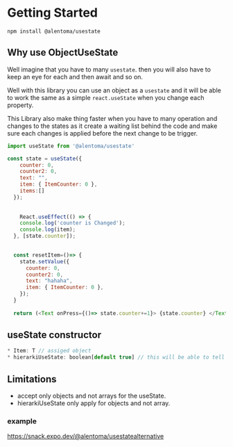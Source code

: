 # Getting Started

`npm install @alentoma/usestate`
## Why use ObjectUseState
Well imagine that you have to many `usestate`. then you will also have to keep an eye for each and then await and so on. 

Well with this library you can use an object as a `usestate` and it will be able to work the same as a simple `react.useState` when you change each property.

This Library also make thing faster when you have to many operation and changes to the states as it create a waiting list behind the code and make sure each changes is applied before the next change to be trigger.

```js
import useState from '@alentoma/usestate'

const state = useState({
    counter: 0,
    counter2: 0,
    text: "",
    item: { ItemCounter: 0 },
    items:[]
  });
  
  
    React.useEffect(() => {
    console.log('counter is Changed');
    console.log(item);
  }, [state.counter]);
  

  const resetItem=()=> {
    state.setValue({
      counter: 0,
      counter2: 0,
      text: "hahaha",
      item: { ItemCounter: 0 },
    });
  }
  
  return (<Text onPress={()=> state.counter+=1}> {state.counter} </Text>)
```

## useState constructor 

```js
* Item: T // assiged object
* hierarkiUseState: boolean[default true] // this will be able to tell to create useState for children objects like the above example [item].
```

## Limitations

* accept only objects and not arrays for the useState.
* hierarkiUseState only apply for objects and not array.

### example 

https://snack.expo.dev/@alentoma/usestatealternative
